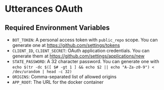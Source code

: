# Utterances OAuth
## Required Environment Variables
- `BOT_TOKEN`: A personal access token with `public_repo` scope. You can generate one at https://github.com/settings/tokens
- `CLIENT_ID`, `CLIENT_SECRET`: OAuth application credentials. You can generate them at https://github.com/settings/applications/new
- `STATE_PASSWORD`: A 32 character password. You can generate one with `echo $(tr -dc $([ $# -gt 1 ] && echo $2 || echo "A-Za-z0-9") < /dev/urandom | head -c 32)`
- `ORIGINS`: Comma-separated list of allowed origins
- `APP_ROOT`: The URL for the docker container
